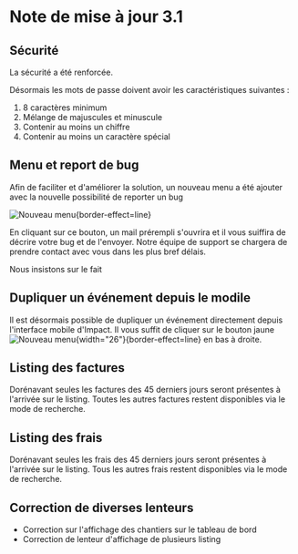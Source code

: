 # Note de mise à jour 3.1

## Sécurité

La sécurité a été renforcée.

Désormais les mots de passe doivent avoir les caractéristiques suivantes : 
1. 8 caractères minimum
2. Mélange de majuscules et minuscule
3. Contenir au moins un chiffre
4. Contenir au moins un caractère spécial

## Menu et report de bug
Afin de faciliter et d'améliorer la solution, un nouveau menu a été ajouter avec la nouvelle possibilité de reporter un bug

![Nouveau menu](3.1_new_menu.png){border-effect=line}


En cliquant sur ce bouton, un mail prérempli s'ouvrira et il vous suiffira de décrire votre bug et de l'envoyer. 
Notre équipe de support se chargera de prendre contact avec vous dans les plus bref délais.

Nous insistons sur le fait

## Dupliquer un événement depuis le modile

Il est désormais possible de dupliquer un événement directement depuis l'interface mobile d'Impact.
Il vous suffit de cliquer sur le bouton jaune ![Nouveau menu](eMIAkyh.png){width="26"}{border-effect=line} en bas à droite.

## Listing des factures
Dorénavant seules les factures des 45 derniers jours seront présentes à l'arrivée sur le listing.
Toutes les autres factures restent disponibles via le mode de recherche.

## Listing des frais
Dorénavant seules les frais des 45 derniers jours seront présentes à l'arrivée sur le listing.
Tous les autres frais restent disponibles via le mode de recherche.




## Correction de diverses lenteurs
- Correction sur l'affichage des chantiers sur le tableau de bord
- Correction de lenteur d'affichage de plusieurs listing


